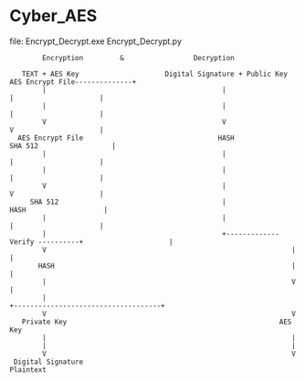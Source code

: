 # Cyber_AES

file: 
Encrypt_Decrypt.exe
Encrypt_Decrypt.py

            Encryption         &                 Decryption

       TEXT + AES Key                     Digital Signature + Public Key        AES Encrypt File--------------+
            |                                           |                               |                     |
            |                                           |                               |                     |
            V                                           V                               V                     |
      AES Encrypt File                                 HASH                          SHA 512                  |
            |                                           |                               |                     |
            |                                           |                               |                     |
            V                                           |                               V                     |
         SHA 512                                        |                              HASH                   |
            |                                           |                               |                     |
            |                                           +------------- Verify ----------+                     |
            V                                                            |                                    |
           HASH                                                          |                                    |
            |                                                            V                                    |
            |                                                            +------------------------------------+
            V                                                            V
       Private Key                                                    AES Key         
            |                                                            |
            |                                                            |
            V                                                            V
     Digital Signature                                               Plaintext
